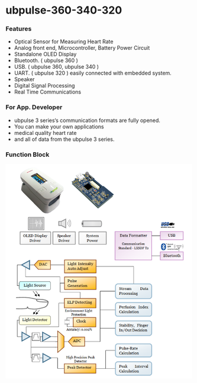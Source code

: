 # ubpulse-360-340-320

### Features 
- Optical Sensor for Measuring Heart Rate
- Analog front end, Microcontroller, Battery Power Circuit
- Standalone OLED Display
- Bluetooth. ( ubpulse 360 )
- USB. ( ubpulse 360, ubpulse 340 )
- UART. ( ubpulse 320 ) easily connected with embedded system. 
- Speaker
- Digital Signal Processing
- Real Time Communications


### For App. Developer 
- ubpulse 3 series‘s communication formats are fully opened.
- You can make your own applications  
- medical quality heart rate
- and all of data from the ubpulse 3 series.

### Function Block
![Function Block](images/VISD-55_Function_Block_ubpulse_780x890.png)

